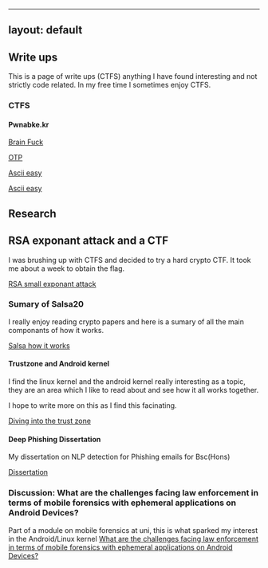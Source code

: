 
---
layout: default
---

## Write ups

This is a page of write ups (CTFS) anything I have found interesting and not strictly code related. In my free time I sometimes enjoy CTFS. 

### CTFS 

#### Pwnabke.kr 

[Brain Fuck](https://github.com/HBLocker/Pwnablekr/blob/main/BrainFuck.md)

[OTP](https://github.com/HBLocker/Pwnablekr/blob/main/OTP.md)

[Ascii easy](https://github.com/HBLocker/Pwnablekr/blob/main/ascii_easy.md)

[Ascii easy](https://github.com/HBLocker/Pwnablekr/blob/main/rootkit.md)


## Research 

## RSA exponant attack and a CTF
I was brushing up with CTFS and decided to try a hard crypto CTF. It took me about a week to obtain the flag. 

[RSA small exponant attack](https://github.com/HBLocker/Pwnablekr/blob/main/Quick_maffs.md)

### Sumary of Salsa20
I really enjoy reading crypto papers and here is a sumary of all the main componants of how it works.

[Salsa how it works ](https://github.com/HBLocker/Salsa-ChaCha/blob/main/SalsaWriteUp.md)


#### Trustzone and Android kernel 
I find the linux kernel and the android kernel really interesting as a topic, they are an area which I like to read about and see how it all works together. 

I hope to write more on this as I find this facinating.

[Diving into the trust zone ](https://github.com/HBLocker/Diving-into-the-Trust-Zone)


#### Deep Phishing Dissertation
My dissertation on NLP detection for Phishing emails for Bsc(Hons)

[Dissertation](https://github.com/HBLocker/NLP-Phish-Dissertation-)



### Discussion: What are the challenges facing law enforcement in terms of mobile forensics with ephemeral applications on Android Devices?
Part of a module on mobile forensics at uni, this is what sparked my interest in the Android/Linux kernel
[What are the challenges facing law enforcement in terms of mobile forensics with ephemeral applications on Android Devices? ](https://www.dropbox.com/s/27iouu8lwkcocfg/Discussion_%20What%20are%20the%20challenges%20facing%20law%20enforcement%20in%20terms%20of%20mobile%20forensics%20with%20ephemeral%20applications%20on%20Android%20Devices_.pdf?dl=0)




